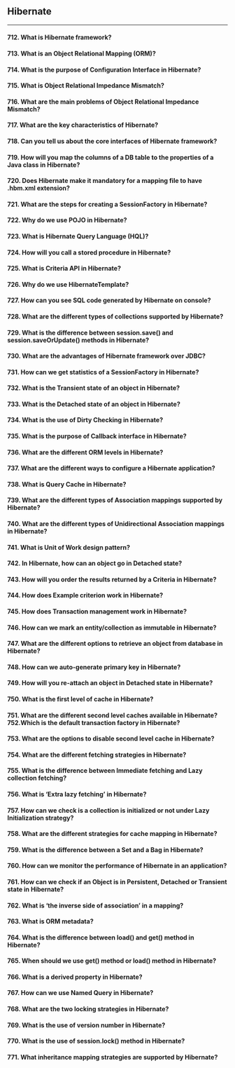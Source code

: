 ## Hibernate
*************


#### 712. What is Hibernate framework?


#### 713. What is an Object Relational Mapping (ORM)?


#### 714. What is the purpose of Configuration Interface in Hibernate?


#### 715. What is Object Relational Impedance Mismatch?


#### 716. What are the main problems of Object Relational Impedance Mismatch?


#### 717. What are the key characteristics of Hibernate?


#### 718. Can you tell us about the core interfaces of Hibernate framework?


#### 719. How will you map the columns of a DB table to the properties of a Java class in Hibernate?


#### 720. Does Hibernate make it mandatory for a mapping file to have .hbm.xml extension?


#### 721. What are the steps for creating a SessionFactory in Hibernate?


#### 722. Why do we use POJO in Hibernate?


#### 723. What is Hibernate Query Language (HQL)?


#### 724. How will you call a stored procedure in Hibernate?


#### 725. What is Criteria API in Hibernate?


#### 726. Why do we use HibernateTemplate?


#### 727. How can you see SQL code generated by Hibernate on console?


#### 728. What are the different types of collections supported by Hibernate?


#### 729. What is the difference between session.save() and session.saveOrUpdate() methods in Hibernate?


#### 730. What are the advantages of Hibernate framework over JDBC?


#### 731. How can we get statistics of a SessionFactory in Hibernate?


#### 732. What is the Transient state of an object in Hibernate?


#### 733. What is the Detached state of an object in Hibernate?


#### 734. What is the use of Dirty Checking in Hibernate?


#### 735. What is the purpose of Callback interface in Hibernate?


#### 736. What are the different ORM levels in Hibernate?


#### 737. What are the different ways to configure a Hibernate application?


#### 738. What is Query Cache in Hibernate?


#### 739. What are the different types of Association mappings supported by Hibernate?


#### 740. What are the different types of Unidirectional Association mappings in Hibernate?


#### 741. What is Unit of Work design pattern?


#### 742. In Hibernate, how can an object go in Detached state?


#### 743. How will you order the results returned by a Criteria in Hibernate?


#### 744. How does Example criterion work in Hibernate?


#### 745. How does Transaction management work in Hibernate?


#### 746. How can we mark an entity/collection as immutable in Hibernate?


#### 747. What are the different options to retrieve an object from database in Hibernate?


#### 748. How can we auto-generate primary key in Hibernate?


#### 749. How will you re-attach an object in Detached state in Hibernate?


#### 750. What is the first level of cache in Hibernate?


#### 751. What are the different second level caches available in Hibernate?752.Which is the default transaction factory in Hibernate?


#### 753. What are the options to disable second level cache in Hibernate?


#### 754. What are the different fetching strategies in Hibernate?


#### 755. What is the difference between Immediate fetching and Lazy collection fetching?


#### 756. What is ‘Extra lazy fetching’ in Hibernate?


#### 757. How can we check is a collection is initialized or not under Lazy Initialization strategy?


#### 758. What are the different strategies for cache mapping in Hibernate?


#### 759. What is the difference between a Set and a Bag in Hibernate?


#### 760. How can we monitor the performance of Hibernate in an application?


#### 761. How can we check if an Object is in Persistent, Detached or Transient state in Hibernate?


#### 762. What is ‘the inverse side of association’ in a mapping?


#### 763. What is ORM metadata?


#### 764. What is the difference between load() and get() method in Hibernate?


#### 765. When should we use get() method or load() method in Hibernate?


#### 766. What is a derived property in Hibernate?


#### 767. How can we use Named Query in Hibernate?


#### 768. What are the two locking strategies in Hibernate?


#### 769. What is the use of version number in Hibernate?


#### 770. What is the use of session.lock() method in Hibernate?


#### 771. What inheritance mapping strategies are supported by Hibernate?